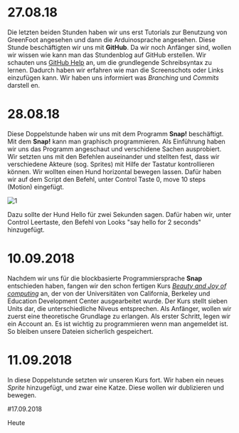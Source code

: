 # 27.08.18

Die letzten beiden Stunden haben wir uns erst Tutorials zur Benutzung von GreenFoot angesehen und dann die Arduinosprache angesehen. Diese Stunde beschäftigten wir uns mit **GitHub**. Da wir noch Anfänger sind, wollen wir wissen wie kann man das Stundenblog auf GitHub erstellen. Wir schauten uns [GitHub Help](https://help.github.com/articles/basic-writing-and-formatting-syntax/#quoting-code) an, um die grundlegende Schreibsyntax zu lernen. Dadurch haben wir erfahren wie man die Screenschots oder Links einzufügen kann. Wir haben uns informiert was *Branching* und *Commits* darstell                        en. 

# 28.08.18

Diese Doppelstunde haben wir uns mit dem Programm **Snap!** beschäftigt. Mit dem **Snap!** kann man graphisch programmieren.  Als Einführung haben wir uns das Programm angeschaut und verschidene Sachen ausprobiert. Wir setzten uns mit den Befehlen auseinander und stellten fest, dass wir verschiedene Akteure (sog. Sprites) mit Hilfe der Tastatur kontrollieren können.
Wir wollten einen Hund horizontal bewegen lassen. Dafür haben wir auf dem Script den Befehl, unter Control Taste 0, move 10 steps (Motion) eingefügt.

![1](https://user-images.githubusercontent.com/42734752/44729547-5e38a680-aadf-11e8-9c5f-0ea227e6f0d4.jpg)

Dazu sollte der Hund Hello für zwei Sekunden sagen. Dafür haben wir, unter Control Leertaste, den Befehl von Looks "say hello for 2 seconds" hinzugefügt.

# 10.09.2018

Nachdem wir uns für die blockbasierte Programmiersprache **Snap** entschieden haben, fangen wir den schon fertigen Kurs [*Beauty and Joy of computing*](https://bjc.edc.org/bjc-r/course/bjc4nyc.html) an, der von der Universitäten von California, Berkeley und Education Development Center ausgearbeitet wurde. Der Kurs stellt sieben Units dar, die unterschiedliche Niveus entsprechen. Als Anfänger, wollen wir zuerst eine theoretische Grundlage zu erlangen.
Als erster Schritt, legen wir ein Account an. Es ist wichtig zu programmieren wenn man angemeldet ist. So bleiben unsere Dateien sicherlich gespeichert. 

# 11.09.2018

In diese Doppelstunde setzten wir unseren Kurs fort. Wir haben ein neues *Sprite* hinzugefügt, und zwar eine Katze. Diese wollen wir dublizieren und bewegen.

#17.09.2018

Heute 
